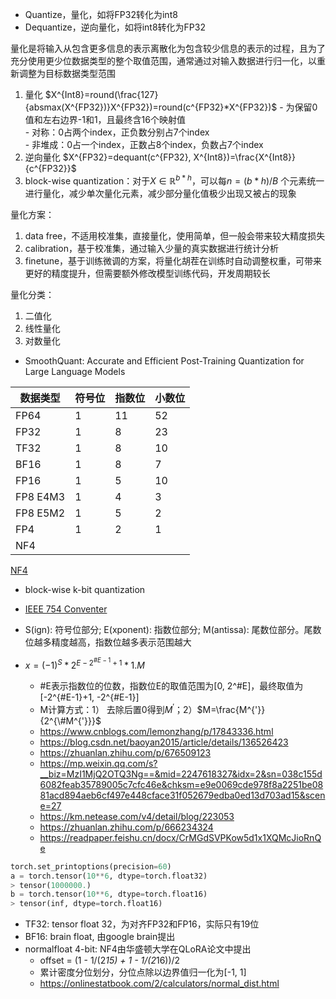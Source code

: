 - Quantize，量化，如将FP32转化为int8
- Dequantize，逆向量化，如将int8转化为FP32

量化是将输入从包含更多信息的表示离散化为包含较少信息的表示的过程，且为了充分使用更少位数据类型的整个取值范围，通常通过对输入数据进行归一化，以重新调整为目标数据类型范围

1. 量化
$X^{Int8}=round(\frac{127}{absmax(X^{FP32})}X^{FP32})=round(c^{FP32}*X^{FP32})$
        - 为保留0值和左右边界-1和1，且最终含16个映射值  
        - 对称：0占两个index，正负数分别占7个index  
        - 非堆成：0占一个index，正数占8个index，负数占7个index  
2. 逆向量化
$X^{FP32}=dequant(c^{FP32}, X^{Int8})=\frac{X^{Int8}}{c^{FP32}}$
3. block-wise quantization：对于$X\in\mathbb{R}^{b*h}$，可以每$n=(b*h)/B$ 个元素统一进行量化，减少单次量化元素，减少部分量化值极少出现又被占的现象


量化方案：

1. data free，不适用校准集，直接量化，使用简单，但一般会带来较大精度损失
2. calibration，基于校准集，通过输入少量的真实数据进行统计分析
3. finetune，基于训练微调的方案，将量化胡茬在训练时自动调整权重，可带来更好的精度提升，但需要额外修改模型训练代码，开发周期较长

量化分类：

1. 二值化
2. 线性量化
3. 对数量化


- SmoothQuant: Accurate and Efficient Post-Training Quantization for Large Language Models

| 数据类型      | 符号位                          | 指数位 | 小数位
| ----------- | ------------------------------------ | --- | ---|
| FP64 | 1 | 11 | 52 |
| FP32       | 1  | 8 | 23 |
| TF32 | 1 | 8 | 10 |
| BF16    | 1 | 8 | 7 |
| FP16       | 1 | 5 | 10 |
| FP8 E4M3 | 1 | 4 | 3 |
| FP8 E5M2 | 1 | 5 | 2 |
| FP4 | 1 | 2 | 1 | 
| NF4 | 

[NF4](../../LLM_Extend/LLM_SFT/qlora.md)
- block-wise k-bit quantization



- [IEEE 754 Conventer](https://www.h-schmidt.net/FloatConverter/IEEE754.html)
- S(ign): 符号位部分; E(xponent): 指数位部分; M(antissa): 尾数位部分。尾数位越多精度越高，指数位越多表示范围越大
- $x=(-1)^S*2^{E-2^{\#E-1}+1}*1.M$
    - #E表示指数位的位数，指数位E的取值范围为[0, 2^#E]，最终取值为[-2^{\#E-1}+1, -2^{\#E-1}]
    - M计算方式：1） 去除后置0得到$M^{'}$；2）$M=\frac{M^{'}}{2^{\#M^{'}}}$
    - https://www.cnblogs.com/lemonzhang/p/17843336.html
    - https://blog.csdn.net/baoyan2015/article/details/136526423
    - https://zhuanlan.zhihu.com/p/676509123
    - https://mp.weixin.qq.com/s?__biz=MzI1MjQ2OTQ3Ng==&mid=2247618327&idx=2&sn=038c155d6082feab35789005c7cfc46e&chksm=e9e0069cde978f8a2251be0881acd894aeb6cf497e448cface31f052679edba0ed13d703ad15&scene=27
    - https://km.netease.com/v4/detail/blog/223053
    - https://zhuanlan.zhihu.com/p/666234324
    - https://readpaper.feishu.cn/docx/CrMGdSVPKow5d1x1XQMcJioRnQe

```python
torch.set_printoptions(precision=60)
a = torch.tensor(10**6, dtype=torch.float32)
> tensor(1000000.)
b = torch.tensor(10**6, dtype=torch.float16)
> tensor(inf, dtype=torch.float16)
```

- TF32: tensor float 32，为对齐FP32和FP16，实际只有19位
- BF16: brain float, 由google brain提出
- normalfloat 4-bit: NF4由华盛顿大学在QLoRA论文中提出
    - offset = (1 - 1/(2*15) + 1 - 1/(2*16))/2
    - 累计密度分位划分，分位点除以边界值归一化为[-1, 1]
    - https://onlinestatbook.com/2/calculators/normal_dist.html

